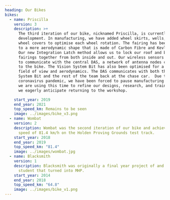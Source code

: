 ```yaml
---
heading: Our Bikes
bikes:
  - name: Priscilla
    version: 3
    description: >+
      The third iteration of our bike, nicknamed Priscilla, is currently under
      development. In manufacturing, we have added wheel skirts, wells, and
      wheel covers to optimise each wheel rotation. The fairing has been updated
      to a more aerodynamic shape that is made of Carbon Fibre and Kevlar Shell.
      Our new Integration Latch method allows us to lock our roof and base
      fairings together from both inside and out. Our wireless sensors allow us
      to communicate with the central DAS, a network of antenna nodes connected
      to the bike. The Vision System Bit has also been optimised for a better
      field of view and aerodynamics. The DAS communicates with both the Vision
      System Bit and the rest of the team back at the chase car.  Due to the
      coronavirus pandemic, we have been forced to pause manufacturing. However,
      we are using this time to refine our designs, research, and train, while
      we eagerly anticipate returning to the workshop. 

    start_year: 2019
    end_year: 2021
    top_speed_km: Remains to be seen
    image: ../images/bike_v3.png
  - name: Wombat
    version: 2
    description: Wombat was the second iteration of our bike and achieved a top
      speed of 81.4 km/h on the Holden Proving Grounds test track.
    start_year: 2018
    end_year: 2019
    top_speed_km: "81.4"
    image: ../images/wombat.jpg
  - name: Blacksmith
    version: 1
    description: Blacksmith was originally a final year project of and engineering
      student that turned into MHP.
    start_year: 2014
    end_year: 2018
    top_speed_km: "64.8"
    image: ../images/bike_v1.png
---
```

